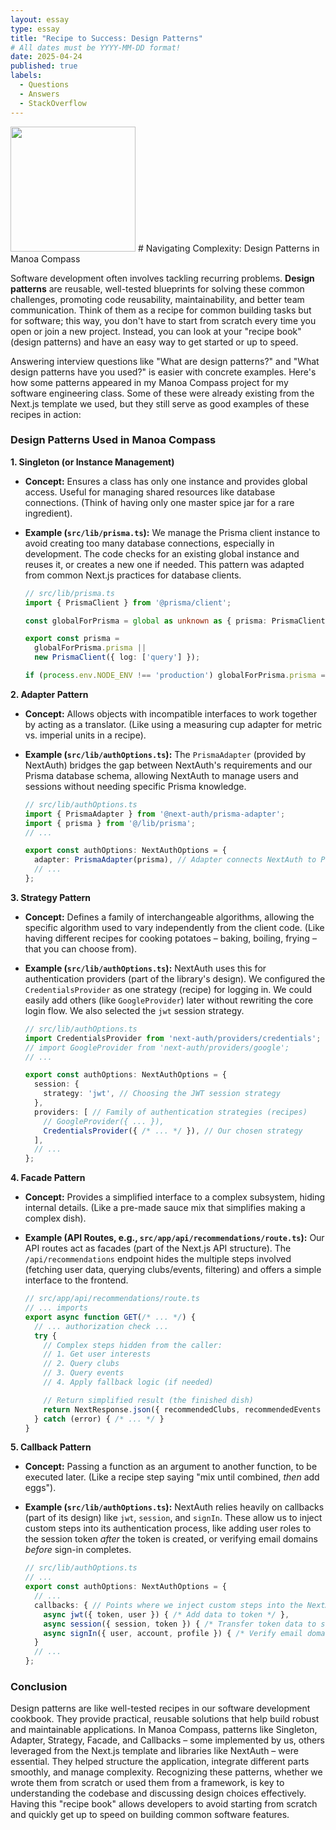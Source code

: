 ```yaml
---
layout: essay
type: essay
title: "Recipe to Success: Design Patterns"
# All dates must be YYYY-MM-DD format!
date: 2025-04-24
published: true
labels:
  - Questions
  - Answers
  - StackOverflow
---
```

<img width="200px" class="rounded float-start pe-4" src="https://img.freepik.com/free-vector/recipe-book-kitchenware_1284-35619.jpg?semt=ais_hybrid&w=740">
# Navigating Complexity: Design Patterns in Manoa Compass

Software development often involves tackling recurring problems. **Design patterns** are reusable, well-tested blueprints for solving these common challenges, promoting code reusability, maintainability, and better team communication. Think of them as a recipe for common building tasks but for software; this way, you don't have to start from scratch every time you open or join a new project. Instead, you can look at your "recipe book" (design patterns) and have an easy way to get started or up to speed.

Answering interview questions like "What are design patterns?" and "What design patterns have you used?" is easier with concrete examples. Here's how some patterns appeared in my Manoa Compass project for my software engineering class. Some of these were already existing from the Next.js template we used, but they still serve as good examples of these recipes in action:

### Design Patterns Used in Manoa Compass

**1. Singleton (or Instance Management)**

* **Concept:** Ensures a class has only one instance and provides global access. Useful for managing shared resources like database connections. (Think of having only one master spice jar for a rare ingredient).
* **Example (`src/lib/prisma.ts`):** We manage the Prisma client instance to avoid creating too many database connections, especially in development. The code checks for an existing global instance and reuses it, or creates a new one if needed. This pattern was adapted from common Next.js practices for database clients.

    ```typescript
    // src/lib/prisma.ts
    import { PrismaClient } from '@prisma/client';

    const globalForPrisma = global as unknown as { prisma: PrismaClient };

    export const prisma =
      globalForPrisma.prisma ||
      new PrismaClient({ log: ['query'] });

    if (process.env.NODE_ENV !== 'production') globalForPrisma.prisma = prisma;
    ```

**2. Adapter Pattern**

* **Concept:** Allows objects with incompatible interfaces to work together by acting as a translator. (Like using a measuring cup adapter for metric vs. imperial units in a recipe).
* **Example (`src/lib/authOptions.ts`):** The `PrismaAdapter` (provided by NextAuth) bridges the gap between NextAuth's requirements and our Prisma database schema, allowing NextAuth to manage users and sessions without needing specific Prisma knowledge.

    ```typescript
    // src/lib/authOptions.ts
    import { PrismaAdapter } from '@next-auth/prisma-adapter';
    import { prisma } from '@/lib/prisma';
    // ...

    export const authOptions: NextAuthOptions = {
      adapter: PrismaAdapter(prisma), // Adapter connects NextAuth to Prisma
      // ...
    };
    ```

**3. Strategy Pattern**

* **Concept:** Defines a family of interchangeable algorithms, allowing the specific algorithm used to vary independently from the client code. (Like having different recipes for cooking potatoes – baking, boiling, frying – that you can choose from).
* **Example (`src/lib/authOptions.ts`):** NextAuth uses this for authentication providers (part of the library's design). We configured the `CredentialsProvider` as one strategy (recipe) for logging in. We could easily add others (like `GoogleProvider`) later without rewriting the core login flow. We also selected the `jwt` session strategy.

    ```typescript
    // src/lib/authOptions.ts
    import CredentialsProvider from 'next-auth/providers/credentials';
    // import GoogleProvider from 'next-auth/providers/google';
    // ...

    export const authOptions: NextAuthOptions = {
      session: {
        strategy: 'jwt', // Choosing the JWT session strategy
      },
      providers: [ // Family of authentication strategies (recipes)
        // GoogleProvider({ ... }),
        CredentialsProvider({ /* ... */ }), // Our chosen strategy
      ],
      // ...
    };
    ```

**4. Facade Pattern**

* **Concept:** Provides a simplified interface to a complex subsystem, hiding internal details. (Like a pre-made sauce mix that simplifies making a complex dish).
* **Example (API Routes, e.g., `src/app/api/recommendations/route.ts`):** Our API routes act as facades (part of the Next.js API structure). The `/api/recommendations` endpoint hides the multiple steps involved (fetching user data, querying clubs/events, filtering) and offers a simple interface to the frontend.

    ```typescript
    // src/app/api/recommendations/route.ts
    // ... imports
    export async function GET(/* ... */) {
      // ... authorization check ...
      try {
        // Complex steps hidden from the caller:
        // 1. Get user interests
        // 2. Query clubs
        // 3. Query events
        // 4. Apply fallback logic (if needed)

        // Return simplified result (the finished dish)
        return NextResponse.json({ recommendedClubs, recommendedEvents });
      } catch (error) { /* ... */ }
    }
    ```

**5. Callback Pattern**

* **Concept:** Passing a function as an argument to another function, to be executed later. (Like a recipe step saying "mix until combined, *then* add eggs").
* **Example (`src/lib/authOptions.ts`):** NextAuth relies heavily on callbacks (part of its design) like `jwt`, `session`, and `signIn`. These allow us to inject custom steps into its authentication process, like adding user roles to the session token *after* the token is created, or verifying email domains *before* sign-in completes.

    ```typescript
    // src/lib/authOptions.ts
    // ...
    export const authOptions: NextAuthOptions = {
      // ...
      callbacks: { // Points where we inject custom steps into the NextAuth recipe
        async jwt({ token, user }) { /* Add data to token */ },
        async session({ session, token }) { /* Transfer token data to session */ },
        async signIn({ user, account, profile }) { /* Verify email domain */ }
      }
      // ...
    };
    ```

### Conclusion

Design patterns are like well-tested recipes in our software development cookbook. They provide practical, reusable solutions that help build robust and maintainable applications. In Manoa Compass, patterns like Singleton, Adapter, Strategy, Facade, and Callbacks – some implemented by us, others leveraged from the Next.js template and libraries like NextAuth – were essential. They helped structure the application, integrate different parts smoothly, and manage complexity. Recognizing these patterns, whether we wrote them from scratch or used them from a framework, is key to understanding the codebase and discussing design choices effectively. Having this "recipe book" allows developers to avoid starting from scratch and quickly get up to speed on building common software features.

